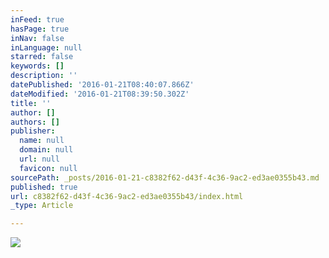 ```yaml
---
inFeed: true
hasPage: true
inNav: false
inLanguage: null
starred: false
keywords: []
description: ''
datePublished: '2016-01-21T08:40:07.866Z'
dateModified: '2016-01-21T08:39:50.302Z'
title: ''
author: []
authors: []
publisher:
  name: null
  domain: null
  url: null
  favicon: null
sourcePath: _posts/2016-01-21-c8382f62-d43f-4c36-9ac2-ed3ae0355b43.md
published: true
url: c8382f62-d43f-4c36-9ac2-ed3ae0355b43/index.html
_type: Article

---
```

![](https://the-grid-user-content.s3-us-west-2.amazonaws.com/d19ea8a8-38ef-45e5-b458-aa0ec8e9c69e.jpg)